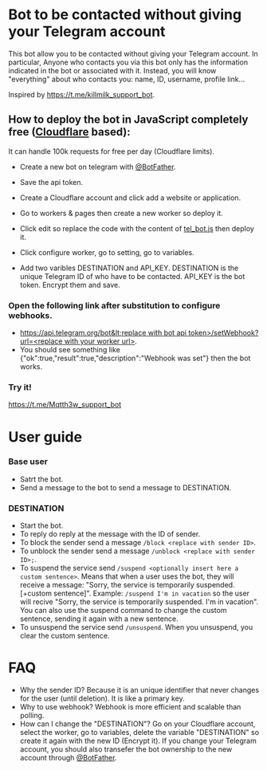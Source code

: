 # Bot to be contacted without giving your Telegram account

This bot allow you to be contacted without giving your Telegram account. In particular, Anyone who contacts you via this bot only has the information indicated in the bot or associated with it. Instead, you will know "everything" about who contacts you: name, ID, username, profile link...

Inspired by https://t.me/killmilk_support_bot.


## How to deploy the bot in JavaScript completely free ([Cloudflare](https://www.cloudflare.com/) based):
It can handle 100k requests for free per day (Cloudflare limits).

- Create a new bot on telegram with [@BotFather](https://telegram.me/BotFather).
- Save the api token.

- Create a Cloudflare account and click add a website or application.
- Go to workers & pages then create a new worker so deploy it.
- Click edit so replace the code with the content of [tel_bot.js](./tel_bot.js) then deploy it.
- Click configure worker, go to setting, go to variables.
- Add two varibles DESTINATION and API_KEY. DESTINATION is the unique Telegram ID of who have to be contacted. API_KEY is the bot token. Encrypt them and save.

### Open the following link after substitution to configure webhooks.
- [https://api.telegram.org/bot&lt;replace with bot api token&gt;/setWebhook?url=&lt;replace with your worker url&gt;](URL).
- You should see something like {"ok":true,"result":true,"description":"Webhook was set"} then the bot works.

### Try it!
https://t.me/Mqtth3w_support_bot

<!--
## How to deploy the bot on your own server:
[TODO] I don't have a own server to test it :(
To deploy it, follow these steps:
- Ensure that your server supports HTTPS and has a valid SSL/TLS certificate. Webhooks require secure connections.
- Install the required packages:
  ```bash
  pip install python-telegram-bot aiohttp
  ```
- Download tel_bot.py and edit it to set the TOKEN, DESTINATION and WEBHOOK_URL variables.
- Run the bot on your own server:
  ```bash
  python tel_bot.py
  ```
-->
# User guide
### Base user
- Satrt the bot.
- Send a message to the bot to send a message to DESTINATION.
### DESTINATION
- Start the bot.
- To reply do reply at the message with the ID of sender. 
- To block the sender send a message `/block <replace with sender ID>`. <!-- &lt;replace with senderID&gt; -->
- To unblock the sender send a message `/unblock <replace with sender ID>;`.
- To suspend the service send `/suspend <optionally insert here a custom sentence>`. Means that when a user uses the bot, they will receive a message: "Sorry, the service is temporarily suspended. [+custom sentence]". Example: `/suspend I'm in vacation` so the user will recive "Sorry, the service is temporarily suspended. I'm in vacation". You can also use the suspend command to change the custom sentence, sending it again with a new sentence.
- To unsuspend the service send `/unsuspend`. When you unsuspend, you clear the custom sentence.

# FAQ
- Why the sender ID? Because it is an unique identifier that never changes for the user (until deletion). It is like a primary key.
- Why to use webhook? Webhook is more efficient and scalable than polling.
- How can I change the "DESTINATION"? Go on your Cloudflare account, select the worker, go to variables, delete the variable "DESTINATION" so create it again with the new ID (Encrypt it). If you change your Telegram account, you should also transefer the bot ownership to the new account through [@BotFather](https://telegram.me/BotFather).
